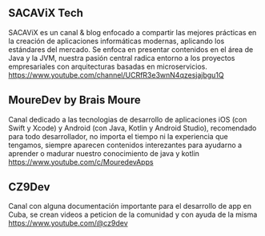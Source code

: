 ## SACAViX Tech 
SACAViX es un canal & blog enfocado a compartir las mejores prácticas en la creación de aplicaciones informáticas modernas, aplicando los estándares del mercado. Se enfoca en presentar contenidos en el área de Java y la JVM, nuestra pasión central radica entorno a los proyectos empresariales con arquitecturas basadas en microservicios.
https://www.youtube.com/channel/UCRfR3e3wnN4qzesjajbgu1Q

## MoureDev by Brais Moure
Canal dedicado a las tecnologias de desarrollo de aplicaciones iOS (con Swift y Xcode) y Android (con Java, Kotlin y Android Studio), recomendado para todo desarrollador, no importa el tiempo ni la experiencia que tengamos, siempre aparecen contenidos interezantes para ayudarno a aprender o madurar nuestro conocimiento de java y kotlin
https://www.youtube.com/c/MouredevApps

## CZ9Dev
Canal con alguna documentación importante para el desarrollo de app en Cuba, se crean videos a peticion de la comunidad y con ayuda de la misma
https://www.youtube.com/@cz9dev